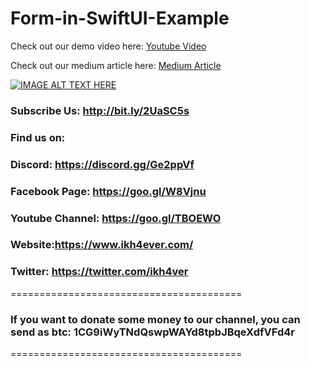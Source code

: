 # Form-in-SwiftUI-Example

Check out our demo video here: [Youtube Video](https://youtu.be/rudF1FH7Pjo)

Check out our medium article here: [Medium Article](https://medium.com/@ikh4ever/how-to-create-and-use-form-in-swiftui-947ff97effb3?sk=856d8fe57408f4e5000abf3376467db8)

[![IMAGE ALT TEXT HERE](https://img.youtube.com/vi/rudF1FH7Pjo/0.jpg)](https://www.youtube.com/watch?v=rudF1FH7Pjo)

### Subscribe Us: http://bit.ly/2UaSC5s
### Find us on:
### Discord: https://discord.gg/Ge2ppVf
### Facebook Page: https://goo.gl/W8Vjnu
### Youtube Channel: https://goo.gl/TBOEWO 
### Website:https://www.ikh4ever.com/
### Twitter: https://twitter.com/ikh4ver
========================================

### If you want to donate some money to our channel, you can send as btc: 1CG9iWyTNdQswpWAYd8tpbJBqeXdfVFd4r 
========================================
